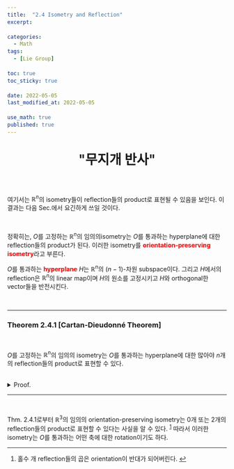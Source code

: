 ```yaml
---
title:  "2.4 Isometry and Reflection"
excerpt: 

categories:
  - Math
tags:
  - [Lie Group]

toc: true
toc_sticky: true
 
date: 2022-05-05
last_modified_at: 2022-05-05

use_math: true
published: true
---
```


<p align="center" style="font-weight:600; font-size:30px">"무지개 반사"</p>

<br>

여기서는 $\mathbb{R}^n$의 isometry들이 reflection들의 product로 표현될 수 있음을 보인다. 이 결과는 다음 Sec.에서 요긴하게 쓰일 것이다.

<br>

정확히는, $O$를 고정하는 $\mathbb{R}^n$의 임의의isometry는 $O$를 통과하는 hyperplane에 대한 reflection들의 product가 된다. 이러한 isometry를 <span style="color:red">**orientation-preserving isometry**</span>라고 부른다.

$O$를 통과하는 <span style="color:red">**hyperplane**</span> $H$는 $\mathbb{R}^n$의 $(n-1)$-차원 subspace이다. 그리고 $H$에서의 reflection은 $\mathbb{R}^n$의 linear map이며 $H$의 원소를 고정시키고 $H$와 orthogonal한 vector들을 반전시킨다.

<br>

***

### Theorem 2.4.1 [Cartan-Dieudonné Theorem]

<br>

$O$를 고정하는 $\mathbb{R}^n$의 임의의 isometry는 $O$를 통과하는 hyperplane에 대한 많아야 $n$개의 reflection들의 product로 표현할 수 있다.

<br>
<details>
<summary>Proof.</summary>
<div markdown="1">
<br>

$n$에 대한 induction을 사용할 것이다.

<br>

[$n=1$]

$O$를 고정시키는 $\mathbb{R}$ 위의 isometry는 오직 identity와 $x \mapsto -x$ 두 가지 뿐이다. 후자는 $O$에 대한 reflection.

<br>

[Induction]

이제 $n=k-1$에서 정리가 성립한다고 가정하자.

$f$를 $O$를 고정시키는 $\mathbb{R}^k$의 isometry라고 하자. $f$가 identity가 아니면, $f(v) = w \not= v$인  $v \in \mathbb{R}^k$가 존재한다.

이제 $u = v-w$에 orthogonal한 hyperplane에 대한 reflection $r_u$를 생각하자. $r_u$는 $u$의 실수 배 subspace인 $\mathbb{R}u$를 자기 자신으로 옮긴다. 그러면 composite map $r_uf$는 $\mathbb{R}^k$의 subspace인 $\mathbb{R}v$ 위의 identity가 될 것이다.

<p align="center"><img src="/assets/image/lie/ch2/2.3.svg" width="" height="" title="" alt=""><br/></p>

위 그림에서 $v$를 연장한 벡터를 $f$에 의해 회전시키고 $H$에 의해 반전시키면 제자리로 돌아옴을 확인할 수 있다.

<br>

$r_uf$를 $\mathbb{R}v$에 수직인 $\mathbb{R}^{k-1}$에 restriction시키면, $r_uf$는 $\mathbb{R}^{k-1}$에 대한 isometry가 되므로 induction hypothesis에 의해 $k-1$개 이하의 reflection들의 product $g$로 나타낼 수 있다. 그러면 $r_uf=g$로부터 $f=r_ug$이므로, $f$는 $k$개 이하의 reflection들의 product로 표현된다.

따라서 induction에 의해여 모든 $n$에 대해 정리가 성립한다. $\square$

</div>
</details>

***

<br>

Thm. 2.4.1로부터 $\mathbb{R}^3$의 임의의 orientation-preserving isometry는 $0$개 또는 $2$개의 reflection들의 product로 표현할 수 있다는 사실을 알 수 있다. <sup id="fnref:1"><a href="#fn:1" rel="footnote">1</a></sup> 따라서 이러한 isometry는 $O$를 통과하는 어떤 축에 대한 rotation이기도 하다.

***

<div class="footnotes"><ol>
<li class="footnote" id="fn:1">
<p>
홀수 개 reflection들의 곱은 orientation이 반대가 되어버린다.
<a href="#fnref:1" title=""> ↩</a><p>